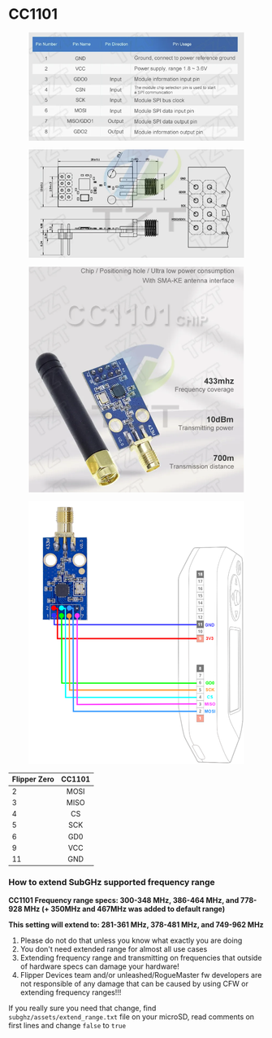 # CC1101

<figure><img src="../.gitbook/assets/image.png" alt=""><figcaption></figcaption></figure>

<figure><img src="../.gitbook/assets/image (1).png" alt=""><figcaption></figcaption></figure>

<figure><img src="../.gitbook/assets/image (2).png" alt=""><figcaption></figcaption></figure>

<figure><img src="../.gitbook/assets/216795803-31a787c6-a19b-4368-8fcb-68438207683b.png" alt=""><figcaption></figcaption></figure>

| Flipper Zero | СС1101 |
| ------------ | :----: |
| 2            |  MOSI  |
| 3            |  MISO  |
| 4            |   CS   |
| 5            |   SCK  |
| 6            |   GD0  |
| 9            |   VCC  |
| 11           |   GND  |

### How to extend SubGHz supported frequency range

**CC1101 Frequency range specs: 300-348 MHz, 386-464 MHz, and 778-928 MHz (+ 350MHz and 467MHz was added to default range)**

**This setting will extend to: 281-361 MHz, 378-481 MHz, and 749-962 MHz**

1. Please do not do that unless you know what exactly you are doing
2. You don't need extended range for almost all use cases
3. Extending frequency range and transmitting on frequencies that outside of hardware specs can damage your hardware!
4. Flipper Devices team and/or unleashed/RogueMaster fw developers are not responsible of any damage that can be caused by using CFW or extending frequency ranges!!!

If you really sure you need that change, find `subghz/assets/extend_range.txt` file on your microSD, read comments on first lines and change `false` to `true`
